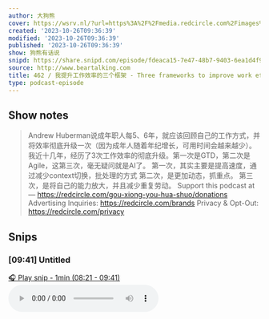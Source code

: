 ```yaml
---
author: 大狗熊
cover: https://wsrv.nl/?url=https%3A%2F%2Fmedia.redcircle.com%2Fimages%2F2022%2F9%2F11%2F7%2Fa92f5b30-baac-4bca-9195-ed8856586a64_302_209cb34e-b697-493c-afd9-4ff7a430e392_cover.jpg&w=200&h=200
created: '2023-10-26T09:36:39'
modified: '2023-10-26T09:36:39'
published: '2023-10-26T09:36:39'
show: 狗熊有话说
snipd: https://share.snipd.com/episode/fdeaca15-7e47-48b7-9403-6ea1d4f979e6
source: http://www.beartalking.com
title: 462 / 我提升工作效率的三个框架 - Three frameworks to improve work efficiency
type: podcast-episode
---
```



## Show notes
> Andrew Huberman说成年职人每5、6年，就应该回顾自己的工作方式，并将效率彻底升级一次（因为成年人随着年纪增长，可用时间会越来越少）。我近十几年，经历了3次工作效率的彻底升级。第一次是GTD，第二次是Agile，这第三次，毫无疑问就是AI了。
> 第一次，其实主要是提高速度，通过减少context切换，批处理的方式
> 第二次，是更加动态，抓重点。
> 第三次，是将自己的能力放大，并且减少重复劳动。
> Support this podcast at —  https://redcircle.com/gou-xiong-you-hua-shuo/donations   Advertising Inquiries:  https://redcircle.com/brands   Privacy & Opt-Out:  https://redcircle.com/privacy

## Snips
### [09:41] Untitled
[🎧 Play snip - 1min️ (08:21 - 09:41)](https://share.snipd.com/snip/d564e6e1-5054-439c-8f0a-7b851aaea22b)
<audio controls> <source src="https://audio4.redcircle.com/episodes/a3061f6a-de78-4799-b9ce-e90727ee67b9/stream.mp3#t=08:21,09:41"> </audio>
